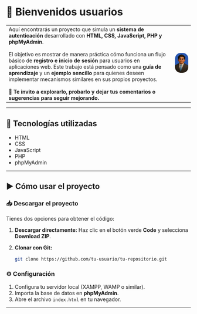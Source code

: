 # 👋 Bienvenidos usuarios

|                                                                                                                                                                                                                                                                                                                                                                                                                                                                                                                                                                            |                                                                                                 |
| -------------------------------------------------------------------------------------------------------------------------------------------------------------------------------------------------------------------------------------------------------------------------------------------------------------------------------------------------------------------------------------------------------------------------------------------------------------------------------------------------------------------------------------------------------------------------- | ----------------------------------------------------------------------------------------------- |
| Aquí encontrarás un proyecto que simula un **sistema de autenticación** desarrollado con **HTML, CSS, JavaScript, PHP y phpMyAdmin**.<br><br>El objetivo es mostrar de manera práctica cómo funciona un flujo básico de **registro e inicio de sesión** para usuarios en aplicaciones web. Este trabajo está pensado como una **guía de aprendizaje** y un **ejemplo sencillo** para quienes deseen implementar mecanismos similares en sus propios proyectos.<br><br>🚀 **Te invito a explorarlo, probarlo y dejar tus comentarios o sugerencias para seguir mejorando.** | <img src="/imagen_presentacion.png" alt="Presentación" width="200" style="border-radius:15px;"> |

---

## 📂 Tecnologías utilizadas

* HTML
* CSS
* JavaScript
* PHP
* phpMyAdmin

---

## ▶️ Cómo usar el proyecto

### 📥 Descargar el proyecto

Tienes dos opciones para obtener el código:

1. **Descargar directamente:**
   Haz clic en el botón verde **Code** y selecciona **Download ZIP**.

2. **Clonar con Git:**

   ```bash
   git clone https://github.com/tu-usuario/tu-repositorio.git
   ```

### ⚙️ Configuración

1. Configura tu servidor local (XAMPP, WAMP o similar).
2. Importa la base de datos en **phpMyAdmin**.
3. Abre el archivo `index.html` en tu navegador.

---